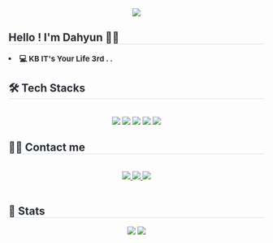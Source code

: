 <div align= "center">
    <img src="https://capsule-render.vercel.app/api?type=waving&color=0:ffc8dd,100:bde019&height=120&text=dahyyun's%20GitHub&animation=fadeIn&fontColor=7d2d41&fontSize=40" />
    </div>
    <div style="text-align: left;"> 
    <h2 style="border-bottom: 1px solid #d8dee4; color: #282d33;"> Hello ! I'm Dahyun 👩‍💻 </h2>  
    <div style="font-weight: 700; font-size: 15px; text-align: left; color: #282d33;"> <li> 💻 KB IT's Your Life 3rd . . </li></li></li> </div> 
    </div>
    <div style="text-align: left;">
    <h2 style="border-bottom: 1px solid #d8dee4; color: #282d33;"> 🛠️ Tech Stacks </h2> <br> 
    <div  align= "center"> <img src="https://img.shields.io/badge/Java-007396?style=flat&logo=Java&logoColor=white">
          <img src="https://img.shields.io/badge/Javascript-F7DF1E?style=flat&logo=Javascript&logoColor=white">
          <img src="https://img.shields.io/badge/MySQL-4479A1?style=flat&logo=MySQL&logoColor=white">
          <img src="https://img.shields.io/badge/Github-181717?style=flat&logo=Github&logoColor=white">
          <img src="https://img.shields.io/badge/Bootstrap-7952B3?style=flat&logo=Bootstrap&logoColor=white">
          <br/></div>
    </div>
    <div style="text-align: left;">
    <h2 style="border-bottom: 1px solid #d8dee4; color: #282d33;"> 🧑‍💻 Contact me </h2> <br> 
    <div align= "center"> <a href=https://velog.io/@dahyyun/posts> <img src="https://img.shields.io/badge/Velog-20C997?style=flat&logo=Velog&logoColor=white&link=https://velog.io/@dahyyun/posts"> </a>
         <a href=https://blog.naver.com/dah9902> <img src="https://img.shields.io/badge/Naver-03C75A?style=flat&logo=Naver&logoColor=white&link=https://blog.naver.com/dah9902"> </a>
         <a href=https://dah812.tistory.com/> <img src="https://img.shields.io/badge/Tistory-000000?style=flat&logo=Tistory&logoColor=white&link=https://dah812.tistory.com/"> </a>
          </div>  <br> 
    <div align= "center">  </div> 
    </div>
    <div style="text-align: left;"> 
    <h2 style="border-bottom: 1px solid #d8dee4; color: #282d33;"> 🏅 Stats </h2> <div align= "center"> <img src="https://github-readme-stats.vercel.app/api?username=dahyyun&bg_color=60,dcc6e0,bde0fe&title_color=323232&text_color=323232"
         /> <img src="https://github-readme-stats.vercel.app/api/top-langs/?username=dahyyun&layout=compact&bg_color=60,dcc6e0,bde0fe&title_color=323232&text_color=323232"
           /> </div> 
    </div>
    
